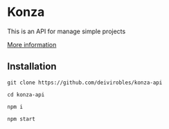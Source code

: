 # Konza

This is an API for manage simple projects

[More information](https://github.com/gmoralesc/konza-api)

## Installation

`git clone https://github.com/deivirobles/konza-api`

`cd konza-api`

`npm i`

`npm start`
